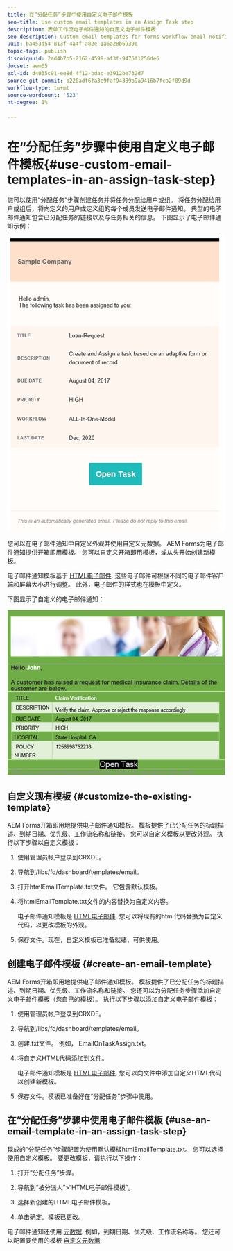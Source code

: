 ```yaml
---
title: 在“分配任务”步骤中使用自定义电子邮件模板
seo-title: Use custom email templates in an Assign Task step
description: 表单工作流电子邮件通知的自定义电子邮件模板
seo-description: Custom email templates for forms workflow email notifications
uuid: ba453d54-813f-4a4f-a82e-1a6a28b6939c
topic-tags: publish
discoiquuid: 2ad4b7b5-2162-4599-af3f-9476f1256de6
docset: aem65
exl-id: d4035c91-ee8d-4f12-bdac-e3912be732d7
source-git-commit: b220adf6fa3e9faf94389b9a9416b7fca2f89d9d
workflow-type: tm+mt
source-wordcount: '523'
ht-degree: 1%

---
```


# 在“分配任务”步骤中使用自定义电子邮件模板{#use-custom-email-templates-in-an-assign-task-step}

您可以使用“分配任务”步骤创建任务并将任务分配给用户或组。 将任务分配给用户或组后，将向定义的用户或定义组的每个成员发送电子邮件通知。 典型的电子邮件通知包含已分配任务的链接以及与任务相关的信息。 下图显示了电子邮件通知示例：

![开箱即用的模板电子邮件通知](do-not-localize/default_email_template_new.png)

您可以在电子邮件通知中自定义外观并使用自定义元数据。 AEM Forms为电子邮件通知提供开箱即用模板。 您可以自定义开箱即用模板，或从头开始创建新模板。

电子邮件通知模板基于 [HTML电子邮件](https://en.wikipedia.org/wiki/HTML_email). 这些电子邮件可根据不同的电子邮件客户端和屏幕大小进行调整。 此外，电子邮件的样式也在模板中定义。

下图显示了自定义的电子邮件通知：

![使用自定义模板的电子邮件通知](do-not-localize/customized-email.png)

## 自定义现有模板 {#customize-the-existing-template}

AEM Forms开箱即用地提供电子邮件通知模板。 模板提供了已分配任务的标题描述、到期日期、优先级、工作流名称和链接。 您可以自定义模板以更改外观。 执行以下步骤以自定义模板：

1. 使用管理员帐户登录到CRXDE。

1. 导航到/libs/fd/dashboard/templates/email。

1. 打开htmlEmailTemplate.txt文件。 它包含默认模板。

1. 将htmlEmailTemplate.txt文件的内容替换为自定义内容。

   电子邮件通知模板是 [HTML电子邮件](https://en.wikipedia.org/wiki/HTML_email). 您可以将现有的html代码替换为自定义代码，以更改模板的外观。

1. 保存文件。现在，自定义模板已准备就绪，可供使用。

## 创建电子邮件模板 {#create-an-email-template}

AEM Forms开箱即用地提供电子邮件通知模板。 模板提供了已分配任务的标题描述、到期日期、优先级、工作流名称和链接。 您还可以为分配任务步骤添加自定义电子邮件模板（您自己的模板）。 执行以下步骤以添加自定义电子邮件模板：

1. 使用管理员帐户登录到CRXDE。

1. 导航到/libs/fd/dashboard/templates/email。

1. 创建.txt文件。 例如， EmailOnTaskAssign.txt。

1. 将自定义HTML代码添加到文件。

   电子邮件通知模板是 [HTML电子邮件](https://en.wikipedia.org/wiki/HTML_email). 您可以向文件中添加自定义HTML代码以创建新模板。

1. 保存文件。模板已准备好在“分配任务”步骤中使用。

## 在“分配任务”步骤中使用电子邮件模板 {#use-an-email-template-in-an-assign-task-step}

现成的“分配任务”步骤配置为使用默认模板htmlEmailTemplate.txt。 您可以选择使用自定义模板。 要更改模板，请执行以下操作：

1. 打开“分配任务”步骤。

1. 导航到“被分派人”>“HTML电子邮件模板”。

1. 选择新创建的HTML电子邮件模板。

1. 单击确定。模板已更改。

电子邮件通知还使用 [元数据](../../forms/using/use-metadata-in-email-notifications.md). 例如，到期日期、优先级、工作流名称等。 您还可以配置要使用的模板 [自定义元数据](../../forms/using/use-metadata-in-email-notifications.md#using-custom-metadata-in-an-email-notification).

